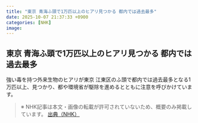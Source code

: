 ```yaml
---
title: "東京 青海ふ頭で1万匹以上のヒアリ見つかる 都内では過去最多"
date: 2025-10-07 21:37:33 +0900
categories: [NHK]
image: 
---
```

## 東京 青海ふ頭で1万匹以上のヒアリ見つかる 都内では過去最多

強い毒を持つ外来生物のヒアリが東京 江東区のふ頭で都内では過去最多となる1万匹以上、見つかり、都や環境省が駆除を進めるとともに注意を呼びかけています。

> ※ NHK記事は本文・画像の転載が許可されていないため、概要のみ掲載しています。
[出典（NHK）](http://www3.nhk.or.jp/news/html/20251008/k10014944041000.html)
